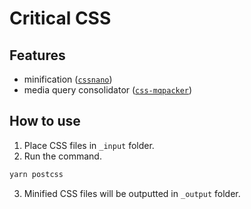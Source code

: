 # Critical CSS

## Features

- minification ([`cssnano`](https://github.com/cssnano/cssnano))
- media query consolidator ([`css-mqpacker`](https://github.com/hail2u/node-css-mqpacker))

## How to use

1. Place CSS files in `_input` folder.
2. Run the command.
  ```bash
  yarn postcss
  ```
3. Minified CSS files will be outputted in `_output` folder.
